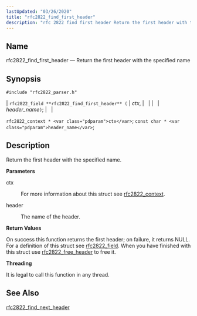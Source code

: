 ```yaml
---
lastUpdated: "03/26/2020"
title: "rfc2822_find_first_header"
description: "rfc 2822 find first header Return the first header with the specified name rfc 2822 field rfc 2822 find first header ctx header name rfc 2822 context ctx const char header name Return the first header with the specified name ctx For more information about this struct see rfc 2822..."
---
```


<a name="apis.rfc2822_find_first_header"></a> 
## Name

rfc2822_find_first_header — Return the first header with the specified name

## Synopsis

`#include "rfc2822_parser.h"`

| `rfc2822_field **rfc2822_find_first_header** (` | <var class="pdparam">ctx</var>, |   |
|   | <var class="pdparam">header_name</var>`)`; |   |

`rfc2822_context * <var class="pdparam">ctx</var>`;
`const char * <var class="pdparam">header_name</var>`;<a name="idp58590304"></a> 
## Description

Return the first header with the specified name.

**<a name="idp58591536"></a> Parameters**

<dl class="variablelist">

<dt>ctx</dt>

<dd>

For more information about this struct see [rfc2822_context](/momentum/3/3-api/structs-rfc-2822-context).

</dd>

<dt>header</dt>

<dd>

The name of the header.

</dd>

</dl>

**<a name="idp58596832"></a> Return Values**

On success this function returns the first header; on failure, it returns NULL. For a definition of this struct see [rfc2822_field](/momentum/3/3-api/structs-rfc-2822-field). When you have finished with this struct use [rfc2822_free_header](/momentum/3/3-api/apis-rfc-2822-free-header) to free it.

**<a name="idp58599344"></a> Threading**

It is legal to call this function in any thread.

<a name="idp58600448"></a> 
## See Also

[rfc2822_find_next_header](/momentum/3/3-api/apis-rfc-2822-find-next-header)